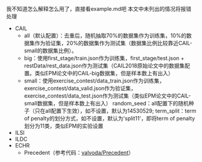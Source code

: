 我不知道怎么解释怎么用了，直接看example.md吧
本文中未列出的情况将报错处理
- CAIL
    - all（默认配置）：去重后，随机抽取70%的数据集作为训练集，10%的数据集作为验证集，20%的数据集作为测试集（数据集比例比较靠近CAIL-small的数据集比例）。
    - big：使用first_stage/train.json作为训练集，first_stage/test.json + restData/rest_data.json作为测试集（CAIL2018原始论文中的数据集配置。类似EPM论文中的CAIL-big数据集，但是样本数上有出入）
    - small：使用exercise_contest/data_train.json作为训练集，exercise_contest/data_valid.json作为验证集，exercise_contest/data_test.json作为测试集（类似EPM论文中的CAIL-small数据集，但是样本数上有出入）
    random_seed：all配置下的随机种子（只在all配置下生效），如不设置，默认为14530529;
    term_split：term of penalty的划分方式，如不设置，默认为'split11'，即将term of penalty划分为11类，类似EPM的实验设置
- ILSI
- ILDC
- ECHR
    - Precedent（参考代码：[valvoda/Precedent](https://github.com/valvoda/Precedent)）